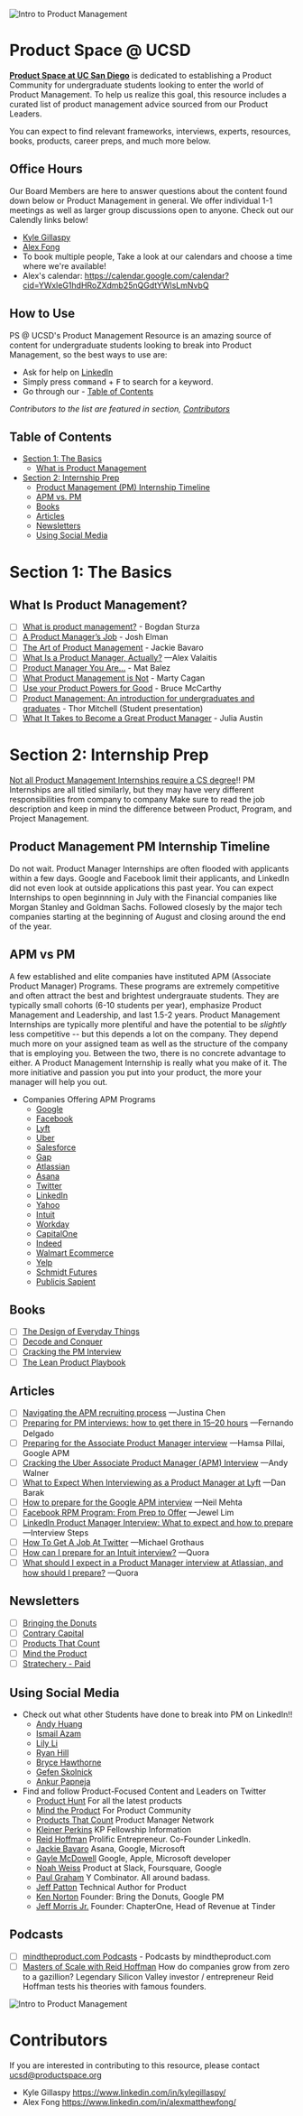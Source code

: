 ![Intro to Product Management](https://github.com/kgillasp/PS-at-UCSD/blob/master/exploration_pm%20(2).jpg)
# Product Space @ UCSD

**[Product Space at UC San Diego](https://www.productspace.org/)** is dedicated to establishing a Product Community for undergraduate students looking to enter the world of Product Management. To help us realize this goal, this resource includes a curated list of product management advice sourced from our Product Leaders. 

You can expect to find relevant frameworks, interviews, experts, resources, books, products, career preps, and much more below.

## Office Hours
Our Board Members are here to answer questions about the content found down below or Product Management in general. We offer individual 1-1 meetings as well as larger group discussions open to anyone. Check out our Calendly links below!
- [Kyle Gillaspy](https://calendly.com/product-space-kyle)
- [Alex Fong](https://calendly.com/alexmatthewfong/30min)
- To book multiple people, Take a look at our calendars and choose a time where we're available!
- Alex's calendar: https://calendar.google.com/calendar?cid=YWxleG1hdHRoZXdmb25nQGdtYWlsLmNvbQ


## How to Use
PS @ UCSD's Product Management Resource is an amazing source of content for undergraduate students looking to break into Product Management, so the best ways to use are:
- Ask for help on [LinkedIn](https://www.linkedin.com/in/kylegillaspy/)
- Simply press <kbd>command</kbd> + <kbd>F</kbd> to search for a keyword.
- Go through our - [Table of Contents](#table-of-contents)

*Contributors to the list are featured in section, [Contributors](#contributors)*

## Table of Contents
- [Section 1: The Basics](#section-1-the-basics)
    - [What is Product Management](#what-is-product-management)
- [Section 2: Internship Prep](#section-2-internship-prep)
    - [Product Management (PM) Internship Timeline](#product-management-pm-internship-timeline)
    - [APM vs. PM](#apm-vs-pm)
    - [Books](#books)
    - [Articles](#articles)
    - [Newsletters](#newsletters)
    - [Using Social Media](#using-social-media)

# Section 1: The Basics
## What Is Product Management?
- [ ] [What is product management?](https://www.leaninberlin.de/2019/03/what-is-product-management.html) - Bogdan Sturza
- [ ] [A Product Manager’s Job](https://medium.com/@joshelman/a-product-managers-job-63c09a43d0ec) - Josh Elman
- [ ] [The Art of Product Management](https://www.quora.com/q/theartofproductmanagement) - Jackie Bavaro
- [ ] [What Is a Product Manager, Actually?](https://medium.com/@Alex.Valaitis/what-is-a-product-manager-actually-f328f05575) —Alex Valaitis
- [ ] [Product Manager You Are…](https://medium.com/@matbalez/product-manager-you-are-664d83ee702e) - Mat Balez
- [ ] [What Product Management is Not](http://www.svpg.com/what-product-management-is-not/) - Marty Cagan
- [ ] [Use your Product Powers for Good](http://www.productpowers.com/blog/use-your-product-powers-for-good.html) - Bruce McCarthy
- [ ] [Product Management: An introduction for undergraduates and graduates](https://product.careers/presentation/) - Thor Mitchell (Student presentation)
- [ ] [What It Takes to Become a Great Product Manager](http://hbr.org/2017/12/what-it-takes-to-become-a-great-product-manager) - Julia Austin

# Section 2: Internship Prep
[Not all Product Management Internships require a CS degree](https://swipetounlock.com/joblist)!! PM Internships are all titled similarly, but they may have very different responsibilities from company to company Make sure to read the job description and keep in mind the difference between Product, Program, and Project Management.

## Product Management PM Internship Timeline
Do not wait. Product Manager Internships are often flooded with applicants within a few days. Google and Facebook limit their applicants, and LinkedIn did not even look at outside applications this past year. You can expect Internships to open beginnning in July with the Financial companies like Morgan Stanley and Goldman Sachs. Followed closesly by the major tech companies starting at the beginning of August and closing around the end of the year.

## APM vs PM
A few established and elite companies have instituted APM (Associate Product Manager) Programs. These programs are extremely competitive and often attract the best and brightest undergrauate students. They are typically small cohorts (6-10 students per year), emphasize Product Management and Leadership, and last 1.5-2 years. Product Management Internships are typically more plentiful and have the potential to be *slightly* less competitive -- but this depends a lot on the company. They depend much more on your assigned team as well as the structure of the company that is employing you. Between the two, there is no concrete advantage to either. A Product Management Internship is really what you make of it. The more initiative and passion you put into your product, the more your manager will help you out. 

- Companies Offering APM Programs
  - [Google](https://buildyourfuture.withgoogle.com/programs/apm-program)
  - [Facebook](http://fbrpms.com/)
  - [Lyft](https://www.lyft.com/careers/apm)
  - [Uber](https://www.uberapms.com/)
  - [Salesforce](https://www.salesforce.com/company/careers/university-recruiting/product/product-apm/)
  - [Gap](https://corporate.gapinc.com/en-us/careers/gap-inc-careers/rmp)
  - [Atlassian](https://www.atlassian.com/company/careers/graduates/apm)
  - [Asana](https://blog.asana.com/2019/04/product-engineering-internships-are-great/)
  - [Twitter](http://www.twitterapm.com/)
  - [LinkedIn](https://careers.linkedin.com/apm)
  - [Yahoo](https://yahooapms.com/)
  - [Intuit](https://careers.intuit.com/students#pitch)
  - [Workday](https://www.workdayapm.com/)
  - [CapitalOne](https://campus.capitalone.com/management-program)
  - [Indeed](https://university.indeed.jobs/associate-product-management-apm-rotation-program/)
  - [Walmart Ecommerce](https://one.walmart.com/content/apms/en_us.html)
  - [Yelp](https://www.yelp.com/careers/teams/college-engineering)
  - [Schmidt Futures](https://schmidtfutures.com/our-work/talent/associate-product-manager/apm-program/)
  - [Publicis Sapient](https://careers.publicissapient.com/students/usa-canada/product-management)

## Books
- [ ] [The Design of Everyday Things](https://jnd.org/the-design-of-everyday-things-revised-and-expanded-edition/)
- [ ] [Decode and Conquer](https://www.lewis-lin.com/decode-and-conquer)
- [ ] [Cracking the PM Interview](http://www.crackingthepminterview.com/)
- [ ] [The Lean Product Playbook](https://www.amazon.com/Lean-Product-Playbook-Innovate-Products/dp/1118960874/ref=sr_1_1?crid=33AXW63QO7L4K&keywords=lean+product+playbook&qid=1562734784&s=books&sprefix=lean+product+%2Cstripbooks%2C198&sr=1-1)

## Articles
- [ ] [Navigating the APM recruiting process](https://medium.com/pminsider/navigating-the-entry-level-pm-apm-recruiting-process-957993620ac5) —Justina Chen
- [ ] [Preparing for PM interviews: how to get there in 15–20 hours](https://medium.com/pminsider/preparing-for-pm-interviews-how-to-get-there-in-15-20-hours-193f6fcbf606) —Fernando Delgado
- [ ] [Preparing for the Associate Product Manager interview](https://blog.pmlesson.com/preparing-associate-product-manager-interview/) —Hamsa Pillai, Google APM
- [ ] [Cracking the Uber Associate Product Manager (APM) Interview](https://medium.com/@andywalner/cracking-the-uber-associate-product-manager-apm-interview-b08c240e4ec) —Andy Walner
- [ ] [What to Expect When Interviewing as a Product Manager at Lyft](https://eng.lyft.com/what-to-expect-when-interviewing-as-a-pm-at-lyft-fd13634ca381) —Dan Barak
- [ ] [How to prepare for the Google APM interview](https://blog.usejournal.com/how-to-prepare-for-your-google-apm-interviews-b665584c13fc) —Neil Mehta
- [ ] [Facebook RPM Program: From Prep to Offer](https://medium.com/@jewellim/facebook-rpm-program-from-prep-to-offer-2d1be3772db8) —Jewel Lim
- [ ] [LinkedIn Product Manager Interview: What to expect and how to prepare](https://interviewsteps.com/blogs/news/linkedin-product-manager-interview-what-to-expect-and-how-to-prepare) —Interview Steps
- [ ] [How To Get A Job At Twitter](https://www.fastcompany.com/40545463/how-to-get-a-job-at-twitter) —Michael Grothaus
- [ ] [How can I prepare for an Intuit interview?](https://www.quora.com/How-can-I-prepare-for-an-Intuit-interview) —Quora
- [ ] [What should I expect in a Product Manager interview at Atlassian, and how should I prepare?](https://www.quora.com/What-should-I-expect-in-a-Product-Manager-interview-at-Atlassian-and-how-should-I-prepare) —Quora

## Newsletters
- [ ] [Bringing the Donuts](https://www.kennorton.com/newsletter/)
- [ ] [Contrary Capital](https://contrarycap.us14.list-manage.com/subscribe/post?u=ee534cdf5428dffcf0c7b7b97&id=efedc9a79c)
- [ ] [Products That Count](https://us2.list-manage.com/subscribe?u=a71d86573e9585886754d15bf&id=9fd0996d3b)
- [ ] [Mind the Product](https://www.mindtheproduct.com/product-management-newsletter/?utm_content=buffer8851c&utm_medium=social&utm_source=twitter.com&utm_campaign=buffer)
- [ ] [Stratechery - Paid](https://stratechery.com/daily-update/)

## Using Social Media
- Check out what other Students have done to break into PM on LinkedIn!!
  - [Andy Huang](https://www.linkedin.com/in/andyhuang0/)
  - [Ismail Azam](https://www.linkedin.com/in/ismailazam/)
  - [Lily Li](https://www.linkedin.com/in/lilyxinyuanli/)
  - [Ryan Hill](https://www.linkedin.com/in/ryanjosephhill/)
  - [Bryce Hawthorne](https://www.linkedin.com/in/bryce-hawthorne-648175118/)
  - [Gefen Skolnick](https://www.linkedin.com/in/gefenskolnick/)
  - [Ankur Papneja](https://www.linkedin.com/in/ankurpapneja/)
- Find and follow Product-Focused Content and Leaders on Twitter
  - [Product Hunt](https://twitter.com/ProductHunt) For all the latest products
  - [Mind the Product](https://twitter.com/MindtheProduct) For Product Community
  - [Products That Count](https://twitter.com/ProductsCount) Product Manager Network
  - [Kleiner Perkins](https://twitter.com/kleinerperkins) KP Fellowship Information
  - [Reid Hoffman](https://twitter.com/reidhoffman) Prolific Entrepreneur. Co-Founder LinkedIn.
  - [Jackie Bavaro](https://twitter.com/jackiebo) Asana, Google, Microsoft
  - [Gayle McDowell](https://twitter.com/gayle) Google, Apple, Microsoft developer
  - [Noah Weiss](https://twitter.com/noah_weiss) Product at Slack, Foursquare, Google
  - [Paul Graham](https://twitter.com/paulg) Y Combinator. All around badass.
  - [Jeff Patton](https://twitter.com/jeffpatton) Technical Author for Product
  - [Ken Norton](https://twitter.com/kennethn) Founder: Bring the Donuts, Google PM
  - [Jeff Morris Jr.](https://twitter.com/jmj) Founder: ChapterOne, Head of Revenue at Tinder

## Podcasts
- [ ] [mindtheproduct.com Podcasts](https://www.mindtheproduct.com/tag/podcast/) - Podcasts by mindtheproduct.com
- [ ] [Masters of Scale with Reid Hoffman](https://podcasts.apple.com/us/podcast/masters-of-scale-with-reid-hoffman/id1227971746?mt=2) How do companies grow from zero to a gazillion? Legendary Silicon Valley investor / entrepreneur Reid Hoffman tests his theories with famous founders.

![Intro to Product Management](https://github.com/kgillasp/PS-at-UCSD/blob/master/ps-ucsd-logo-crop.png)
# Contributors
If you are interested in contributing to this resource, please contact ucsd@productspace.org
- Kyle Gillaspy https://www.linkedin.com/in/kylegillaspy/
- Alex Fong https://www.linkedin.com/in/alexmatthewfong/


